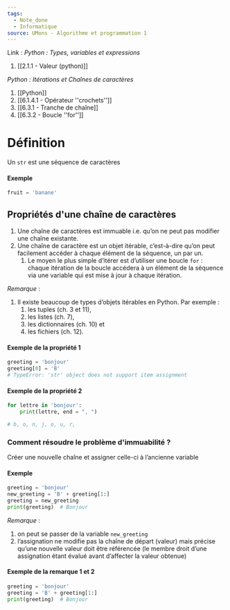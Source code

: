 ```yaml
---
tags:
  - Note_done
  - Informatique
source: UMons - Algorithme et programmation 1
---
```


Link :
_Python : Types, variables et expressions_
1. [[2.1.1 - Valeur (python)]]

_Python : Itérations et Chaînes de caractères_
1. [[Python]]
2. [[6.1.4.1 - Opérateur ''crochets'']]
3. [[6.3.1 - Tranche de chaîne]]
4. [[6.3.2 - Boucle ''for'']]

# Définition
Un `str` est une séquence de caractères 

#### Exemple 
```python 
fruit = 'banane'
```

## Propriétés d'une chaîne de caractères
1. Une chaîne de caractères est immuable i.e. qu’on ne peut pas modifier une chaîne existante.
2. Une chaîne de caractère est un objet itérable, c’est-à-dire qu’on peut facilement accéder à chaque élément de la séquence, un par un.
	1. Le moyen le plus simple d’itérer est d’utiliser une boucle `for` : chaque itération de la boucle accédera à un élément de la séquence via une variable qui est mise à jour à chaque itération.

_Remarque_ :
1. Il existe beaucoup de types d’objets itérables en Python. Par exemple : 
	1. les tuples (ch. 3 et 11), 
	2. les listes (ch. 7), 
	3. les dictionnaires (ch. 10) et 
	4. les fichiers (ch. 12).
#### Exemple de la propriété 1
```python
greeting = 'bonjour' 
greeting[0] = 'B' 
# TypeError: 'str' object does not support item assignment
```

#### Exemple de la propriété 2
```python
for lettre in 'bonjour': 
	print(lettre, end = ", ")

# b, o, n, j, o, u, r,
```

### Comment résoudre le problème d'immuabilité ?
Créer une nouvelle chaîne et assigner celle-ci à l’ancienne variable
#### Exemple
```python
greeting = 'bonjour' 
new_greeting = 'B' + greeting[1:] 
greeting = new_greeting
print(greeting)  # Bonjour
```
_Remarque_ :
1. on peut se passer de la variable `new_greeting` 
2. l’assignation ne modifie pas la chaîne de départ (valeur) mais précise qu’une nouvelle valeur doit être référencée (le membre droit d’une assignation étant évalué avant d’affecter la valeur obtenue)

#### Exemple de la remarque 1 et 2
```python
greeting = 'bonjour' 
greeting = 'B' + greeting[1:] 
print(greeting)  # Bonjour
```
